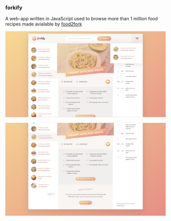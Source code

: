 ### forkify

A web-app written in JavaScript used to browse more than 1 million food recipes made avialable by [food2fork](https://www.food2fork.com/)

![](https://github.com/shubhamgupta2901/forkify/blob/master/screenshots/forkify-1.png "")

![](https://github.com/shubhamgupta2901/forkify/blob/master/screenshots/forkify-2.png "")
